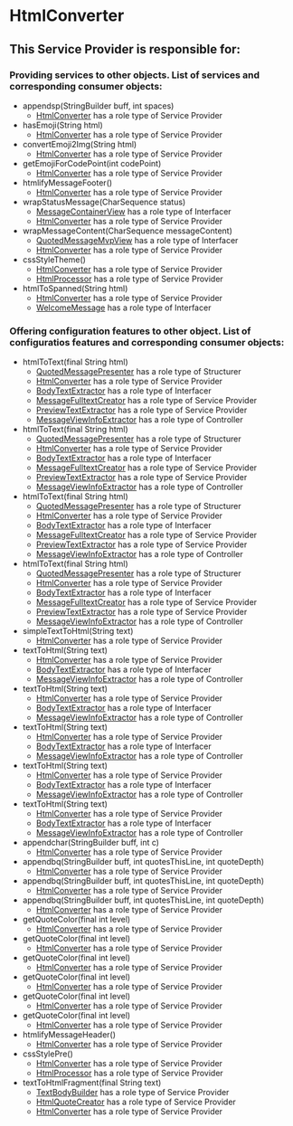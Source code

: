 # HtmlConverter
## This Service Provider is responsible for:
### Providing services to other objects. List of services and corresponding consumer objects: 
* appendsp(StringBuilder buff, int spaces)
	* [HtmlConverter](../ServiceProviders/HtmlConverter.md) has a role type of Service Provider
* hasEmoji(String html)
	* [HtmlConverter](../ServiceProviders/HtmlConverter.md) has a role type of Service Provider
* convertEmoji2Img(String html)
	* [HtmlConverter](../ServiceProviders/HtmlConverter.md) has a role type of Service Provider
* getEmojiForCodePoint(int codePoint)
	* [HtmlConverter](../ServiceProviders/HtmlConverter.md) has a role type of Service Provider
* htmlifyMessageFooter()
	* [HtmlConverter](../ServiceProviders/HtmlConverter.md) has a role type of Service Provider
* wrapStatusMessage(CharSequence status)
	* [MessageContainerView](../Interfacers/MessageContainerView.md) has a role type of Interfacer
	* [HtmlConverter](../ServiceProviders/HtmlConverter.md) has a role type of Service Provider
* wrapMessageContent(CharSequence messageContent)
	* [QuotedMessageMvpView](../Interfacers/QuotedMessageMvpView.md) has a role type of Interfacer
	* [HtmlConverter](../ServiceProviders/HtmlConverter.md) has a role type of Service Provider
* cssStyleTheme()
	* [HtmlConverter](../ServiceProviders/HtmlConverter.md) has a role type of Service Provider
	* [HtmlProcessor](../ServiceProviders/HtmlProcessor.md) has a role type of Service Provider
* htmlToSpanned(String html)
	* [HtmlConverter](../ServiceProviders/HtmlConverter.md) has a role type of Service Provider
	* [WelcomeMessage](../Interfacers/WelcomeMessage.md) has a role type of Interfacer
### Offering configuration features to other object. List of configuratios features and corresponding consumer objects: 
* htmlToText(final String html)
	* [QuotedMessagePresenter](../Structurers/QuotedMessagePresenter.md) has a role type of Structurer
	* [HtmlConverter](../ServiceProviders/HtmlConverter.md) has a role type of Service Provider
	* [BodyTextExtractor](../Interfacers/BodyTextExtractor.md) has a role type of Interfacer
	* [MessageFulltextCreator](../ServiceProviders/MessageFulltextCreator.md) has a role type of Service Provider
	* [PreviewTextExtractor](../ServiceProviders/PreviewTextExtractor.md) has a role type of Service Provider
	* [MessageViewInfoExtractor](../Controllers/MessageViewInfoExtractor.md) has a role type of Controller
* htmlToText(final String html)
	* [QuotedMessagePresenter](../Structurers/QuotedMessagePresenter.md) has a role type of Structurer
	* [HtmlConverter](../ServiceProviders/HtmlConverter.md) has a role type of Service Provider
	* [BodyTextExtractor](../Interfacers/BodyTextExtractor.md) has a role type of Interfacer
	* [MessageFulltextCreator](../ServiceProviders/MessageFulltextCreator.md) has a role type of Service Provider
	* [PreviewTextExtractor](../ServiceProviders/PreviewTextExtractor.md) has a role type of Service Provider
	* [MessageViewInfoExtractor](../Controllers/MessageViewInfoExtractor.md) has a role type of Controller
* htmlToText(final String html)
	* [QuotedMessagePresenter](../Structurers/QuotedMessagePresenter.md) has a role type of Structurer
	* [HtmlConverter](../ServiceProviders/HtmlConverter.md) has a role type of Service Provider
	* [BodyTextExtractor](../Interfacers/BodyTextExtractor.md) has a role type of Interfacer
	* [MessageFulltextCreator](../ServiceProviders/MessageFulltextCreator.md) has a role type of Service Provider
	* [PreviewTextExtractor](../ServiceProviders/PreviewTextExtractor.md) has a role type of Service Provider
	* [MessageViewInfoExtractor](../Controllers/MessageViewInfoExtractor.md) has a role type of Controller
* htmlToText(final String html)
	* [QuotedMessagePresenter](../Structurers/QuotedMessagePresenter.md) has a role type of Structurer
	* [HtmlConverter](../ServiceProviders/HtmlConverter.md) has a role type of Service Provider
	* [BodyTextExtractor](../Interfacers/BodyTextExtractor.md) has a role type of Interfacer
	* [MessageFulltextCreator](../ServiceProviders/MessageFulltextCreator.md) has a role type of Service Provider
	* [PreviewTextExtractor](../ServiceProviders/PreviewTextExtractor.md) has a role type of Service Provider
	* [MessageViewInfoExtractor](../Controllers/MessageViewInfoExtractor.md) has a role type of Controller
* simpleTextToHtml(String text)
	* [HtmlConverter](../ServiceProviders/HtmlConverter.md) has a role type of Service Provider
* textToHtml(String text)
	* [HtmlConverter](../ServiceProviders/HtmlConverter.md) has a role type of Service Provider
	* [BodyTextExtractor](../Interfacers/BodyTextExtractor.md) has a role type of Interfacer
	* [MessageViewInfoExtractor](../Controllers/MessageViewInfoExtractor.md) has a role type of Controller
* textToHtml(String text)
	* [HtmlConverter](../ServiceProviders/HtmlConverter.md) has a role type of Service Provider
	* [BodyTextExtractor](../Interfacers/BodyTextExtractor.md) has a role type of Interfacer
	* [MessageViewInfoExtractor](../Controllers/MessageViewInfoExtractor.md) has a role type of Controller
* textToHtml(String text)
	* [HtmlConverter](../ServiceProviders/HtmlConverter.md) has a role type of Service Provider
	* [BodyTextExtractor](../Interfacers/BodyTextExtractor.md) has a role type of Interfacer
	* [MessageViewInfoExtractor](../Controllers/MessageViewInfoExtractor.md) has a role type of Controller
* textToHtml(String text)
	* [HtmlConverter](../ServiceProviders/HtmlConverter.md) has a role type of Service Provider
	* [BodyTextExtractor](../Interfacers/BodyTextExtractor.md) has a role type of Interfacer
	* [MessageViewInfoExtractor](../Controllers/MessageViewInfoExtractor.md) has a role type of Controller
* textToHtml(String text)
	* [HtmlConverter](../ServiceProviders/HtmlConverter.md) has a role type of Service Provider
	* [BodyTextExtractor](../Interfacers/BodyTextExtractor.md) has a role type of Interfacer
	* [MessageViewInfoExtractor](../Controllers/MessageViewInfoExtractor.md) has a role type of Controller
* appendchar(StringBuilder buff, int c)
	* [HtmlConverter](../ServiceProviders/HtmlConverter.md) has a role type of Service Provider
* appendbq(StringBuilder buff, int quotesThisLine, int quoteDepth)
	* [HtmlConverter](../ServiceProviders/HtmlConverter.md) has a role type of Service Provider
* appendbq(StringBuilder buff, int quotesThisLine, int quoteDepth)
	* [HtmlConverter](../ServiceProviders/HtmlConverter.md) has a role type of Service Provider
* appendbq(StringBuilder buff, int quotesThisLine, int quoteDepth)
	* [HtmlConverter](../ServiceProviders/HtmlConverter.md) has a role type of Service Provider
* getQuoteColor(final int level)
	* [HtmlConverter](../ServiceProviders/HtmlConverter.md) has a role type of Service Provider
* getQuoteColor(final int level)
	* [HtmlConverter](../ServiceProviders/HtmlConverter.md) has a role type of Service Provider
* getQuoteColor(final int level)
	* [HtmlConverter](../ServiceProviders/HtmlConverter.md) has a role type of Service Provider
* getQuoteColor(final int level)
	* [HtmlConverter](../ServiceProviders/HtmlConverter.md) has a role type of Service Provider
* getQuoteColor(final int level)
	* [HtmlConverter](../ServiceProviders/HtmlConverter.md) has a role type of Service Provider
* getQuoteColor(final int level)
	* [HtmlConverter](../ServiceProviders/HtmlConverter.md) has a role type of Service Provider
* htmlifyMessageHeader()
	* [HtmlConverter](../ServiceProviders/HtmlConverter.md) has a role type of Service Provider
* cssStylePre()
	* [HtmlConverter](../ServiceProviders/HtmlConverter.md) has a role type of Service Provider
	* [HtmlProcessor](../ServiceProviders/HtmlProcessor.md) has a role type of Service Provider
* textToHtmlFragment(final String text)
	* [TextBodyBuilder](../ServiceProviders/TextBodyBuilder.md) has a role type of Service Provider
	* [HtmlQuoteCreator](../ServiceProviders/HtmlQuoteCreator.md) has a role type of Service Provider
	* [HtmlConverter](../ServiceProviders/HtmlConverter.md) has a role type of Service Provider
